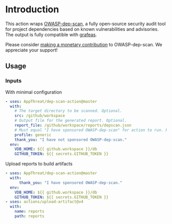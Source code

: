 # Introduction

This action wraps [OWASP-dep-scan](https://github.com/OWASP-dep-scan/dep-scan/), 
a fully open-source security audit tool for project dependencies based on known 
vulnerabilities and advisories. The output is fully compatible with 
[grafeas](https://github.com/grafeas/grafeas).

Please consider [making a monetary contribution](https://owasp.org/donate/?reponame=www-project-dep-scan&title=OWASP+depscan) to OWASP-dep-scan. We appreciate 
your support!

## Usage

### Inputs

With minimal configuration

```yaml
- uses: AppThreat/dep-scan-action@master
  with:
    # The target directory to be scanned. Optional.
    src: /github/workspace
    # Output file for the generated report. Optional.
    report_file: /github/workspace/reports/depscan.json
    # Must equal "I have sponsored OWASP-dep-scan" for action to run. Required.
    profile: generic
    thank_you: "I have not sponsored OWASP-dep-scan."
  env:
    VDB_HOME: ${{ github.workspace }}/db
    GITHUB_TOKEN: ${{ secrets.GITHUB_TOKEN }}
```

Upload reports to build artifacts

```yaml
- uses: AppThreat/dep-scan-action@master
  with:
      thank_you: "I have sponsored OWASP-dep-scan."
  env:
    VDB_HOME: ${{ github.workspace }}/db
    GITHUB_TOKEN: ${{ secrets.GITHUB_TOKEN }}
- uses: actions/upload-artifact@v4
  with:
    name: reports
    path: reports
```

